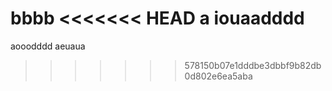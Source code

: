 bbbb
<<<<<<< HEAD
a iouaadddd
=======
aooodddd
aeuaua
>>>>>>> 578150b07e1dddbe3dbbf9b82db0d802e6ea5aba
